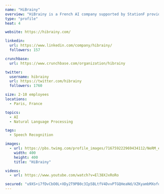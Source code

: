 ```yaml
---
name: "HiBrainy"
overview: "HiBrainy is a French AI company supported by StationF providing Full-AI technologies include"
type: "profile"
heat: 4

website: https://hibrainy.com/

linkedin:
  url: https://www.linkedin.com/company/hibrainy/
  followers: 157

crunchbase:
  url: https://www.crunchbase.com/organization/hibrainy

twitter:
  username: hibrainy
  url: https://twitter.com/hibrainy
  followers: 1760

size: 2-10 employees
locations:
  - Paris, France

topics:
  - AI
  - Natural Language Processing

tags:
  - Speech Recognition

images:
  - url: https://pbs.twimg.com/profile_images/716759222969434112/NeRM_ewU_400x400.jpg
    width: 400
    height: 400
    title: "HiBrainy"

videos:
  - url: https://www.youtube.com/watch?v=El38XJxRoRo

secured: "u9XS+i7fDvCbO0L+XDy2T9PB0c3Ip5BLtfV4DvvPTGQHeaNd/XZKyambMXofqB0VjraJijCEuvrcr7iTWsm8TEwmBOikOqvYFj7jgkuREDFyK8jyxYnhGRRgWJADJMy4y1YyTsbkntXPl3Nl4VuiNntDxe3DQYdmS40crlYkHVE4hTcSf9mnPVKgKTxtoeBFEMxS1HijQS0Ll9hC24aZAzJsfudRQ8WfxvCkdslUwWEeZjvbtKyogMhlIWgOnCx/09lT3egPsDJDIq6hhRgke9JVtpGPHNum0Zg0Q4WN3K+qkvZeYIwXW5BHkQYQd+tI;Y1vthWSAnIIxdrh3KDExng=="
---
```


